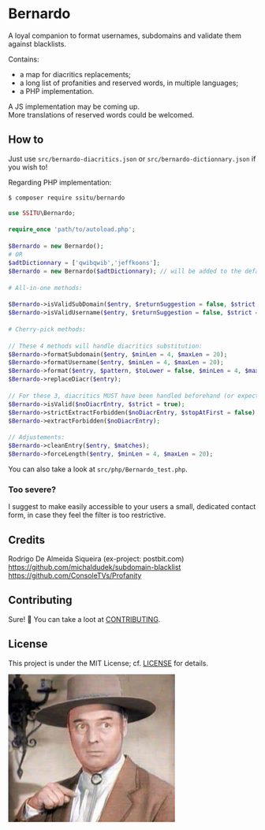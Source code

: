 # Bernardo

A loyal companion to format usernames, subdomains and validate them against blacklists.  

Contains:

- a map for diacritics replacements;
- a long list of profanities and reserved words, in multiple languages;
- a PHP implementation.

A JS implementation may be coming up.  
More translations of reserved words could be welcomed.

## How to

Just use `src/bernardo-diacritics.json` or `src/bernardo-dictionnary.json` if you wish to!

Regarding PHP implementation:

```bash
$ composer require ssitu/bernardo
```

```php
use SSITU\Bernardo;

require_once 'path/to/autoload.php';

$Bernardo = new Bernardo();
# OR
$adtDictionnary = ['qwibqwib','jeffkoons'];
$Bernardo = new Bernardo($adtDictionnary); // will be added to the default one

# All-in-one methods:

$Bernardo->isValidSubDomain($entry, $returnSuggestion = false, $strict = true, $minLen = 4, $maxLen = 20);
$Bernardo->isValidUsername($entry, $returnSuggestion = false, $strict = true, $minLen = 4, $maxLen = 20);

# Cherry-pick methods:

// These 4 methods will handle diacritics substitution:
$Bernardo->formatSubdomain($entry, $minLen = 4, $maxLen = 20);
$Bernardo->formatUsername($entry, $minLen = 4, $maxLen = 20);
$Bernardo->format($entry, $pattern, $toLower = false, $minLen = 4, $maxLen = 20);
$Bernardo->replaceDiacr($entry);

// For these 3, diacritics MUST have been handled beforehand (or expect possibly wrong returns):
$Bernardo->isValid($noDiacrEntry, $strict = true);
$Bernardo->strictExtractForbidden($noDiacrEntry, $stopAtFirst = false);
$Bernardo->extractForbidden($noDiacrEntry);

// Adjustements:
$Bernardo->cleanEntry($entry, $matches);
$Bernardo->forceLength($entry, $minLen = 4, $maxLen = 20);
```

You can also take a look at `src/php/Bernardo_test.php`.

### Too severe?

I suggest to make easily accessible to your users a small, dedicated contact form, in case they feel the filter is too restrictive.

## Credits

Rodrigo De Almeida Siqueira (ex-project: postbit.com)  
https://github.com/michaldudek/subdomain-blacklist  
https://github.com/ConsoleTVs/Profanity  

## Contributing

Sure! :raised_hands:
You can take a loot at [CONTRIBUTING](CONTRIBUTING.md).  

## License

This project is under the MIT License; cf. [LICENSE](LICENSE) for details.

![Gene Sheldon in the role of Bernardo](Bernardo.jpg)
